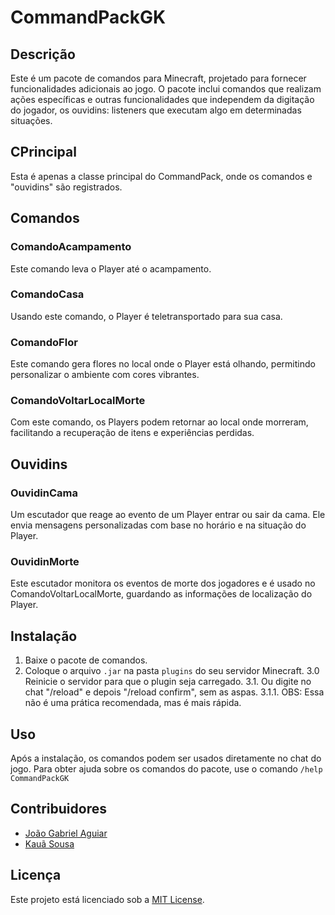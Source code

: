 # CommandPackGK

## Descrição

Este é um pacote de comandos para Minecraft, projetado para fornecer funcionalidades adicionais ao jogo. O pacote inclui comandos que realizam ações específicas e outras funcionalidades que independem da digitação do jogador, os ouvidins: listeners que executam algo em determinadas situações.

## CPrincipal
Esta é apenas a classe principal do CommandPack, onde os comandos e "ouvidins" são registrados.

## Comandos

### ComandoAcampamento
Este comando leva o Player até o acampamento.

### ComandoCasa
Usando este comando, o Player é teletransportado para sua casa.

### ComandoFlor
Este comando gera flores no local onde o Player está olhando, permitindo personalizar o ambiente com cores vibrantes.

### ComandoVoltarLocalMorte
Com este comando, os Players podem retornar ao local onde morreram, facilitando a recuperação de itens e experiências perdidas.

## Ouvidins

### OuvidinCama
Um escutador que reage ao evento de um Player entrar ou sair da cama. Ele envia mensagens personalizadas com base no horário e na situação do Player.

### OuvidinMorte
Este escutador monitora os eventos de morte dos jogadores e é usado no ComandoVoltarLocalMorte, guardando as informações de localização do Player.

## Instalação

1. Baixe o pacote de comandos.
2. Coloque o arquivo `.jar` na pasta `plugins` do seu servidor Minecraft.
3.0 Reinicie o servidor para que o plugin seja carregado.
3.1. Ou digite no chat "/reload" e depois "/reload confirm", sem as aspas.
3.1.1. OBS: Essa não é uma prática recomendada, mas é mais rápida.

## Uso

Após a instalação, os comandos podem ser usados diretamente no chat do jogo. Para obter ajuda sobre os comandos do pacote, use o comando `/help CommandPackGK` 

## Contribuidores 
- [João Gabriel Aguiar](https://github.com/Jot4g3)
- [Kauã Sousa](https://github.com/kkauaon)

## Licença

Este projeto está licenciado sob a [MIT License](LICENSE).
